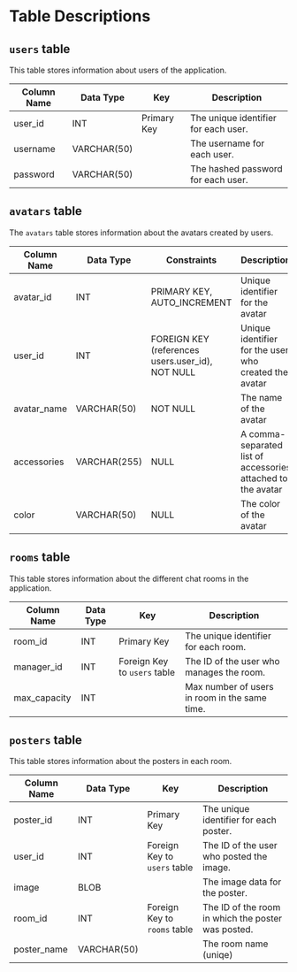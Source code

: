 # Table Descriptions

## `users` table
This table stores information about users of the application.

| Column Name | Data Type | Key | Description |
| --- | --- | --- | --- |
| user_id | INT | Primary Key | The unique identifier for each user. |
| username | VARCHAR(50) | | The username for each user. |
| password | VARCHAR(50) | | The hashed password for each user. |

## `avatars` table

The `avatars` table stores information about the avatars created by users.

| Column Name | Data Type   | Constraints                        | Description                           |
|-------------|-------------|------------------------------------|---------------------------------------|
| avatar_id   | INT         | PRIMARY KEY, AUTO_INCREMENT         | Unique identifier for the avatar      |
| user_id     | INT         | FOREIGN KEY (references users.user_id), NOT NULL | Unique identifier for the user who created the avatar |
| avatar_name | VARCHAR(50) | NOT NULL                           | The name of the avatar                 |
| accessories | VARCHAR(255) | NULL                               | A comma-separated list of accessories attached to the avatar |
| color       | VARCHAR(50) | NULL                               | The color of the avatar                |


## `rooms` table
This table stores information about the different chat rooms in the application.

| Column Name | Data Type | Key | Description |
| --- | --- | --- | --- |
| room_id | INT | Primary Key | The unique identifier for each room. |
| manager_id | INT | Foreign Key to `users` table | The ID of the user who manages the room. |
| max_capacity | INT |  | Max number of users in room in the same time. |

## `posters` table
This table stores information about the posters in each room.

| Column Name | Data Type | Key | Description |
| --- | --- | --- | --- |
| poster_id | INT | Primary Key | The unique identifier for each poster. |
| user_id | INT | Foreign Key to `users` table | The ID of the user who posted the image. |
| image | BLOB | | The image data for the poster. |
| room_id | INT | Foreign Key to `rooms` table | The ID of the room in which the poster was posted. |
| poster_name | VARCHAR(50) | | The room name (uniqe) |

